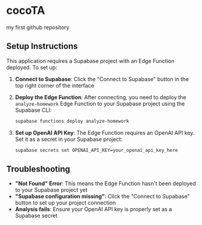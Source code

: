 # cocoTA
my first github repository

## Setup Instructions

This application requires a Supabase project with an Edge Function deployed. To set up:

1. **Connect to Supabase**: Click the "Connect to Supabase" button in the top right corner of the interface

2. **Deploy the Edge Function**: After connecting, you need to deploy the `analyze-homework` Edge Function to your Supabase project using the Supabase CLI:
   ```bash
   supabase functions deploy analyze-homework
   ```

3. **Set up OpenAI API Key**: The Edge Function requires an OpenAI API key. Set it as a secret in your Supabase project:
   ```bash
   supabase secrets set OPENAI_API_KEY=your_openai_api_key_here
   ```

## Troubleshooting

- **"Not Found" Error**: This means the Edge Function hasn't been deployed to your Supabase project yet
- **"Supabase configuration missing"**: Click the "Connect to Supabase" button to set up your project connection
- **Analysis fails**: Ensure your OpenAI API key is properly set as a Supabase secret